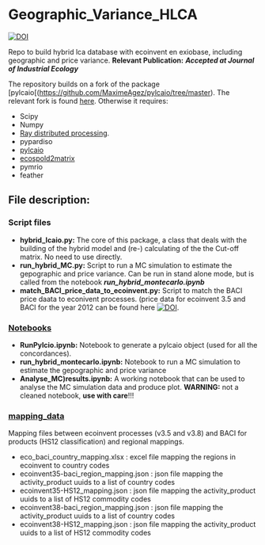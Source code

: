# Geographic_Variance_HLCA

[![DOI](https://zenodo.org/badge/455208079.svg)](https://zenodo.org/doi/10.5281/zenodo.12731487)



Repo to build hybrid lca database with ecoinvent en exiobase, including geographic and price variance. 
**Relevant Publication:** ***Accepted at Journal of Industrial Ecology***

The repository builds on a fork of the package [pylcaio[(https://github.com/MaximeAgez/pylcaio/tree/master). The relevant fork is found [here](https://github.com/OASES-project/pylcaio).
Otherwise it requires:

- Scipy
- Numpy
- [Ray distributed processing](https://github.com/ray-project/ray). 
- pypardiso
- [pylcaio](https://github.com/OASES-project/pylcaio)
- [ecospold2matrix](https://github.com/majeau-bettez/ecospold2matrix)
- pymrio
- feather

## File description:

### Script files

- **hybrid_lcaio.py:** The core of this package, a class that deals with the building of the hybrid model and (re-) calculating of the the Cut-off matrix. No need to use directly.
- **run_hybrid_MC.py:** Script to run a MC simulation to estimate the gepographic and price variance. Can be run in stand alone mode, but is called from the notebook ***run_hybrid_montecarlo.ipynb***
- **match_BACI_price_data_to_ecoinvent.py:** Script to match the BACI price daata to econivent processes. (price data for ecoinvent 3.5 and BACI for the year 2012 can be found here [![DOI](https://zenodo.org/badge/DOI/10.5281/zenodo.12744397.svg)](https://doi.org/10.5281/zenodo.12744397).



### [Notebooks](https://github.com/jakobsarthur/Geographic_Variance_HLCA/tree/master/notebooks)

- **RunPylcio.ipynb:** Notebook to generate a pylcaio object (used for all the concordances).
- **run_hybrid_montecarlo.ipynb:** Notebook to run a MC simulation to estimate the gepographic and price variance
- **Analyse_MC)results.ipynb:** A working notebook that can be used to analyse the MC simulation data and produce plot. **WARNING:** not a cleaned notebook, **use with care**!!!

### [mapping_data](https://github.com/jakobsarthur/Geographic_Variance_HLCA/tree/master/mapping_data)
Mapping files between ecoinvent processes (v3.5 and v3.8) and BACI for products (HS12 classification) and regional mappings.
- eco_baci_country_mapping.xlsx : excel file mapping the regions in ecoinvent to country codes
- ecoinvent35-baci_region_mapping.json : json file mapping the activity_product uuids to a list of country codes
- ecoinvent35-HS12_mapping.json : json file mapping the activity_product uuids to a list of HS12 commodity codes
- ecoinvent38-baci_region_mapping.json : json file mapping the activity_product uuids to a list of country codes
- ecoinvent38-HS12_mapping.json : json file mapping the activity_product uuids to a list of HS12 commodity codes


